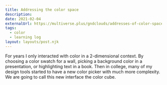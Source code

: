 ```yaml
---
title: Addressing the color space
description:
date: 2021-02-04
externalUrl: https://multiverse.plus/gndclouds/addresses-of-color-space
tags:
  - color
  - learning log
layout: layouts/post.njk
---
```

For years I only interacted with color in a 2-dimensional context. By choosing a color swatch for a wall, picking a background color in a presentation, or highlighting text in a book.<!-- excerpt --> Then in college, many of my design tools started to have a new color picker with much more complexity. We are going to call this new interface the color cube.
